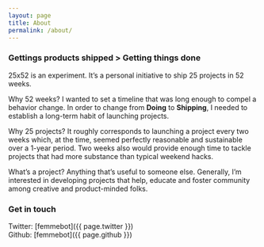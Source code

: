 ```yaml
---
layout: page
title: About
permalink: /about/
---
```



### Gettings products shipped > Getting things done


25x52 is an experiment. It&rsquo;s a personal initiative to ship 25 projects in 52 weeks. 

Why 52 weeks? I wanted to set a timeline that was long enough to compel a behavior change. In order to change from **Doing** to **Shipping**, I needed to establish a long-term habit of launching projects. 

Why 25 projects? It roughly corresponds to launching a project every two weeks which, at the time, seemed perfectly reasonable and sustainable over a 1-year period. Two weeks also would provide enough time to tackle projects that had more substance than typical weekend hacks.

What&rsquo;s a project? Anything that&rsquo;s useful to someone else. Generally, I&rsquo;m interested in developing projects that help, educate and foster community among creative and product-minded folks.

<!-- For a while, I took satisfaction in being very busy&mdash;starting the work day with breakfast meetings and wrapping up work 12-16 hours later. My calendar was crammed with meetings&mdash;usually booked 3 weeks in advance&mdash;mostly to help others build products. Yet, despite all that activity, I had little tangible proof of the work I&rsquo;ve done. -->

### Get in touch

Twitter: [femmebot]({{ page.twitter }})<br>
Github: [femmebot]({{ page.github }})